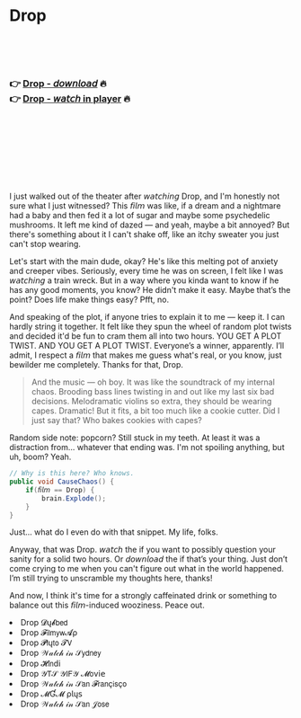 <h1>Drop</h1>

<br><br><br>

<h3>👉 <a href="https://Mackies-talitenna1973.github.io/aoiobprsmn/">Drop - 𝘥𝘰𝘸𝘯𝘭𝘰𝘢𝘥</a> 🔥<br>
👉 <a href="https://Mackies-talitenna1973.github.io/aoiobprsmn/">Drop - 𝘸𝘢𝘵𝘤𝘩 in player</a> 🔥
</h3>



<br><br><br><br><br><br><br>


I just walked out of the theater after 𝘸𝘢𝘵𝘤𝘩𝘪𝘯𝘨 Drop, and I'm honestly not sure what I just witnessed? This 𝘧𝘪𝘭𝘮 was like, if a dream and a nightmare had a baby and then fed it a lot of sugar and maybe some psychedelic mushrooms. It left me kind of dazed — and yeah, maybe a bit annoyed? But there's something about it I can't shake off, like an itchy sweater you just can't stop wearing.

Let's start with the main dude, okay? He's like this melting pot of anxiety and creeper vibes. Seriously, every time he was on screen, I felt like I was 𝘸𝘢𝘵𝘤𝘩𝘪𝘯𝘨 a train wreck. But in a way where you kinda want to know if he has any good moments, you know? He didn't make it easy. Maybe that’s the point? Does life make things easy? Pfft, no.

And speaking of the plot, if anyone tries to explain it to me — keep it. I can hardly string it together. It felt like they spun the wheel of random plot twists and decided it'd be fun to cram them all into two hours. YOU GET A PLOT TWIST. AND YOU GET A PLOT TWIST. Everyone’s a winner, apparently. I’ll admit, I respect a 𝘧𝘪𝘭𝘮 that makes me guess what's real, or you know, just bewilder me completely. Thanks for that, Drop.

> And the music — oh boy. It was like the soundtrack of my internal chaos. Brooding bass lines twisting in and out like my last six bad decisions. Melodramatic violins so extra, they should be wearing capes. Dramatic! But it fits, a bit too much like a cookie cutter. Did I just say that? Who bakes cookies with capes?

Random side note: popcorn? Still stuck in my teeth. At least it was a distraction from... whatever that ending was. I'm not spoiling anything, but uh, boom? Yeah.

```csharp
// Why is this here? Who knows.
public void CauseChaos() {
    if(𝘧𝘪𝘭𝘮 == Drop) {
        brain.Explode();
    }
}
```

Just... what do I even do with that snippet. My life, folks.

Anyway, that was Drop. 𝘸𝘢𝘵𝘤𝘩 the   if you want to possibly question your sanity for a solid two hours. Or 𝘥𝘰𝘸𝘯𝘭𝘰𝘢𝘥 the   if that’s your thing. Just don’t come crying to me when you can't figure out what in the world happened. I’m still trying to unscramble my thoughts here, thanks!

And now, I think it's time for a strongly caffeinated drink or something to balance out this 𝘧𝘪𝘭𝘮-induced wooziness. Peace out.

<li>Drop 𝓓ų𝓫𝖻𝖾𝖽</li>
<li>Drop 𝓕𝗂𝗅𝗆𝗒𝗐𝓐ρ</li>
<li>Drop 𝓟𝗅ų𝗍𝗈 𝓣𝖵</li>
<li>Drop 𝒲𝒶𝓉𝒸𝒽 𝒾𝓃 𝒮𝗒𝖽𝗇𝖾𝗒</li>
<li>Drop 𝓗𝗂𝗇ԁ𝗂</li>
<li>Drop 𝒴𝖳𝒮 𝒴𝖨𝖥𝒴 𝓜𝗈ν𝗂𝖾</li>
<li>Drop 𝒲𝒶𝓉𝒸𝒽 𝒾𝓃 𝒮𝖺𝗇 𝓕𝗋𝖺𝗇ç𝗂𝗌ç𝗈</li>
<li>Drop 𝓜Ɠ𝓜 ρ𝗅ų𝗌</li>
<li>Drop 𝒲𝒶𝓉𝒸𝒽 𝒾𝓃 𝒮𝖺𝗇 𝒥𝗈𝗌𝖾</li>
